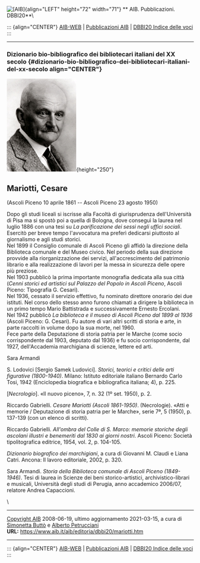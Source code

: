 ![\[AIB\]](/aib/wi/aibv72.gif){align="LEFT" height="72" width="71"}
** AIB. Pubblicazioni. DBBI20**\

::: {align="CENTER"}
[AIB-WEB](/) \| [Pubblicazioni AIB](/pubblicazioni/) \| [DBBI20 Indice
delle voci](dbbi20.htm)
:::

------------------------------------------------------------------------

### Dizionario bio-bibliografico dei bibliotecari italiani del XX secolo {#dizionario-bio-bibliografico-dei-bibliotecari-italiani-del-xx-secolo align="CENTER"}

![\[Ritratto\]](mariotti.jpg){height="250"}

## Mariotti, Cesare

(Ascoli Piceno 10 aprile 1861 -- Ascoli Piceno 23 agosto 1950)

Dopo gli studi liceali si iscrisse alla Facoltà di giurisprudenza
dell\'Università di Pisa ma si spostò poi a quella di Bologna, dove
conseguì la laurea nel luglio 1886 con una tesi su *La parificazione dei
sessi negli uffici sociali*. Esercitò per breve tempo l\'avvocatura ma
preferì dedicarsi piuttosto al giornalismo e agli studi storici.\
Nel 1899 il Consiglio comunale di Ascoli Piceno gli affidò la direzione
della Biblioteca comunale e del Museo civico. Nel periodo della sua
direzione provvide alla riorganizzazione dei servizi, all\'accrescimento
del patrimonio librario e alla realizzazione di lavori per la messa in
sicurezza delle opere più preziose.\
Nel 1903 pubblicò la prima importante monografia dedicata alla sua città
(*Cenni storici ed artistici sul Palazzo del Popolo in Ascoli Piceno*,
Ascoli Piceno: Tipografia G. Cesari).\
Nel 1936, cessato il servizio effettivo, fu nominato direttore onorario
dei due istituti. Nel corso dello stesso anno furono chiamati a dirigere
la biblioteca in un primo tempo Mario Battistrada e successivamente
Ernesto Ercolani.\
Nel 1942 pubblicò *La biblioteca e il museo di Ascoli Piceno dal 1899 al
1936* (Ascoli Piceno: G. Cesari). Fu autore di vari altri scritti di
storia e arte, in parte raccolti in volume dopo la sua morte, nel 1960.\
Fece parte della Deputazione di storia patria per le Marche (come socio
corrispondente dal 1903, deputato dal 1936) e fu socio corrispondente,
dal 1927, dell\'Accademia marchigiana di scienze, lettere ed arti.

Sara Armandi

S. Lodovici \[Sergio Samek Ludovici\]. *Storici, teorici e critici delle
arti figurative (1800-1940)*. Milano: Istituto editoriale italiano
Bernardo Carlo Tosi, 1942 (Enciclopedia biografica e bibliografica
italiana; 4), p. 225.

\[*Necrologio*\]. «Il nuovo piceno», 7, n. 32 (1º set. 1950), p. 2.

Riccardo Gabrielli. *Cesare Mariotti (Ascoli 1861-1950)*. (Necrologie).
«Atti e memorie / Deputazione di storia patria per le Marche», serie 7ª,
5 (1950), p. 137-139 (con un elenco di scritti).

Riccardo Gabrielli. *All\'ombra del Colle di S. Marco: memorie storiche
degli ascolani illustri e benemeriti dal 1830 ai giorni nostri*. Ascoli
Piceno: Società tipolitografica editrice, 1954, vol. 2, p. 104-105.

*Dizionario biografico dei marchigiani*, a cura di Giovanni M. Claudi e
Liana Catri. Ancona: Il lavoro editoriale, 2002, p. 320.

Sara Armandi. *Storia della Biblioteca comunale di Ascoli Piceno
(1849-1946)*. Tesi di laurea in Scienze dei beni storico-artistici,
archivistico-librari e musicali, Università degli studi di Perugia, anno
accademico 2006/07, relatore Andrea Capaccioni.

\

------------------------------------------------------------------------

[Copyright AIB](/su-questo-sito/dichiarazione-di-copyright-aib-web/)
2008-06-19, ultimo aggiornamento 2021-03-15, a cura di [Simonetta
Buttò](/aib/redazione3.htm) e [Alberto
Petrucciani](/su-questo-sito/redazione-aib-web/)\
**URL:** https://www.aib.it/aib/editoria/dbbi20/mariotti.htm

------------------------------------------------------------------------

::: {align="CENTER"}
[AIB-WEB](/) \| [Pubblicazioni AIB](/pubblicazioni/) \| [DBBI20 Indice
delle voci](dbbi20.htm)
:::

